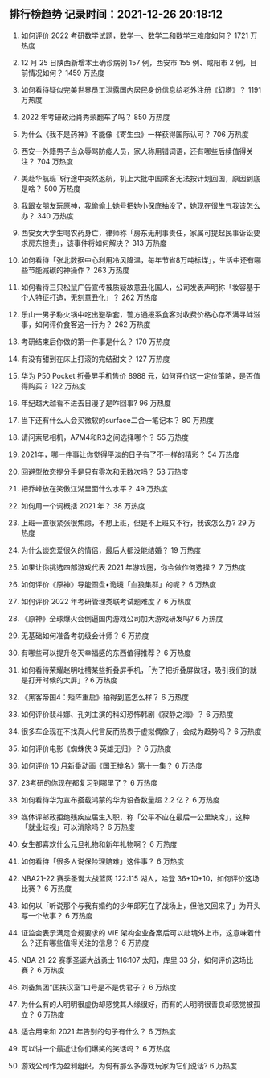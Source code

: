 
## 排行榜趋势 记录时间：2021-12-26 20:18:12
  
  1. 如何评价 2022 考研数学试题，数学一、数学二和数学三难度如何？ 1721 万热度
    
  2. 12 月 25 日陕西新增本土确诊病例 157 例，西安市 155 例、咸阳市 2 例，目前情况如何？ 1459 万热度
    
  3. 如何看待疑似完美世界员工泄露国内居民身份信息给老外注册《幻塔》？ 1191 万热度
    
  4. 2022 年考研政治肖秀荣翻车了吗？ 850 万热度
    
  5. 为什么《我不是药神》不能像《寄生虫》一样获得国际认可？ 706 万热度
    
  6. 西安一外籍男子当众辱骂防疫人员，家人称用错词语，还有哪些后续值得关注？ 704 万热度
    
  7. 美赴华航班飞行途中突然返航，机上大批中国乘客无法按计划回国，原因到底是啥？ 500 万热度
    
  8. 我跟女朋友玩原神，我偷偷上她号把她小保底抽没了，她现在很生气我该怎么办？ 340 万热度
    
  9. 西安女大学生喝农药身亡，律师称「房东无刑事责任，家属可提起民事诉讼要求房东担责」，该事件将如何解决？ 313 万热度
    
  10. 如何看待「张北数据中心利用冷风降温，每年节省8万吨标煤」，生活中还有哪些节能减碳的神操作？ 263 万热度
    
  11. 如何看待三只松鼠广告宣传被质疑故意丑化国人，公司发表声明称「妆容基于个人特征打造，无刻意丑化」？ 262 万热度
    
  12. 乐山一男子称火锅中吃出避孕套，警方通报系食客对收费价格心存不满寻衅滋事，如何评价食客这一行为？ 262 万热度
    
  13. 考研结束后你做的第一件事是什么？ 170 万热度
    
  14. 有没有甜到在床上打滚的完结甜文？ 127 万热度
    
  15. 华为 P50 Pocket 折叠屏手机售价 8988 元，如何评价这一定价策略，是否值得购买？ 122 万热度
    
  16. 年纪越大越看不进去日漫了是咋回事? 96 万热度
    
  17. 当下还有什么人会买微软的surface二合一笔记本？ 80 万热度
    
  18. 请问索尼相机，A7M4和R3之间选择哪个？ 55 万热度
    
  19. 2021年，哪一件事让你觉得平淡的日子有了不一样的精彩？ 54 万热度
    
  20. 回避型依恋提分手是只有零次和无数次吗？ 53 万热度
    
  21. 把乔峰放在笑傲江湖里面什么水平？ 49 万热度
    
  22. 如何用一个词概括 2021 年？ 38 万热度
    
  23. 上班一直很紧张很焦虑，不想上班，但是不上班又不行，我该怎么办? 29 万热度
    
  24. 为什么谈恋爱很久的情侣，最后大都没能结婚？ 19 万热度
    
  25. 如果让你挑选四部游戏代表 2021 年游戏圈，你会做作何选择？ 7 万热度
    
  26. 如何评价《原神》导能圆盘•诡境「血狼集群」的呢？ 6 万热度
    
  27. 如何评价 2022 年考研管理类联考试题难度？ 6 万热度
    
  28. 《原神》全球爆火会倒逼国内游戏公司加大游戏研发吗? 6 万热度
    
  29. 无基础如何准备考初级会计师？ 6 万热度
    
  30. 有哪些可以提升冬天幸福感的东西值得推荐？ 6 万热度
    
  31. 如何看待荣耀赵明吐槽某些折叠屏手机，「为了把折叠屏做轻，吸引我们的就是打开时候的大屏」? 6 万热度
    
  32. 《黑客帝国4：矩阵重启》拍得到底怎么样？ 6 万热度
    
  33. 如何评价裴斗娜、孔刘主演的科幻恐怖韩剧《寂静之海》？ 6 万热度
    
  34. 很多车企现在不找真人代言反而热衷于虚拟偶像了，会成为趋势吗？ 6 万热度
    
  35. 如何评价电影《蜘蛛侠 3 英雄无归》？ 6 万热度
    
  36. 如何评价 10 月新番动画《国王排名》第十一集？ 6 万热度
    
  37. 23考研的你现在都复习到哪里了？ 6 万热度
    
  38. 如何看待华为宣布搭载鸿蒙的华为设备数量超 2.2 亿？ 6 万热度
    
  39. 媒体评邮政拒绝残疾应届生入职，称「公平不应在最后一公里缺席」，这种「就业歧视」可以消除吗？ 6 万热度
    
  40. 女生都喜欢什么元旦礼物和新年礼物啊？ 6 万热度
    
  41. 如何看待「很多人说保险理赔难」这件事？ 6 万热度
    
  42. NBA21-22 赛季圣诞大战篮网 122:115 湖人，哈登 36+10+10，如何评价这场比赛？ 6 万热度
    
  43. 如何以「听说那个与我有婚约的少年郎死在了战场上，但他又回来了」为开头写一个故事？ 6 万热度
    
  44. 证监会表示满足合规要求的 VIE 架构企业备案后可以赴境外上市，这意味着什么？还有哪些值得关注的信息？ 6 万热度
    
  45. NBA 21-22 赛季圣诞大战勇士 116:107 太阳，库里 33 分，如何评价这场比赛？ 6 万热度
    
  46. 刘备集团“匡扶汉室”口号是不是伪君子？ 6 万热度
    
  47. 为什么有的人明明很虚伪却感觉其人缘很好，而有的人明明很善良却感觉被孤立？ 6 万热度
    
  48. 适合用来和 2021 年告别的句子有什么？ 6 万热度
    
  49. 可以讲一个最近让你们爆笑的笑话吗？ 6 万热度
    
  50. 游戏公司作为盈利组织，为何有那么多游戏玩家为它们说话? 6 万热度
    